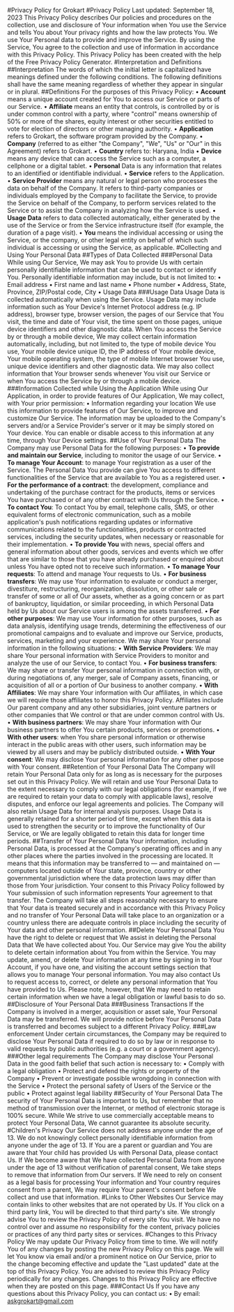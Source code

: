 #Privacy Policy for Grokart
#Privacy Policy
Last updated: September 18, 2023
This Privacy Policy describes Our policies and procedures on the collection, use and disclosure of Your information when You use the Service and tells You about Your privacy rights and how the law protects You.
We use Your Personal data to provide and improve the Service. By using the Service, You agree to the collection and use of information in accordance with this Privacy Policy. This Privacy Policy has been created with the help of the Free Privacy Policy Generator.
#Interpretation and Definitions
##Interpretation
The words of which the initial letter is capitalized have meanings defined under the following conditions. The following definitions shall have the same meaning regardless of whether they appear in singular or in plural.
##Definitions
For the purposes of this Privacy Policy:
•	**Account** means a unique account created for You to access our Service or parts of our Service.
•	**Affiliate** means an entity that controls, is controlled by or is under common control with a party, where "control" means ownership of 50% or more of the shares, equity interest or other securities entitled to vote for election of directors or other managing authority.
•	**Application** refers to Grokart, the software program provided by the Company.
•	**Company** (referred to as either "the Company", "We", "Us" or "Our" in this Agreement) refers to Grokart.
•	**Country** refers to: Haryana, India
•	**Device** means any device that can access the Service such as a computer, a cellphone or a digital tablet.
•	**Personal** Data is any information that relates to an identified or identifiable individual.
•	**Service** refers to the Application.
•	**Service Provider** means any natural or legal person who processes the data on behalf of the Company. It refers to third-party companies or individuals employed by the Company to facilitate the Service, to provide the Service on behalf of the Company, to perform services related to the Service or to assist the Company in analyzing how the Service is used.
•	**Usage Data** refers to data collected automatically, either generated by the use of the Service or from the Service infrastructure itself (for example, the duration of a page visit).
•	**You** means the individual accessing or using the Service, or the company, or other legal entity on behalf of which such individual is accessing or using the Service, as applicable.
#Collecting and Using Your Personal Data
##Types of Data Collected
###Personal Data
While using Our Service, We may ask You to provide Us with certain personally identifiable information that can be used to contact or identify You. Personally identifiable information may include, but is not limited to:
•	Email address
•	First name and last name
•	Phone number
•	Address, State, Province, ZIP/Postal code, City
•	Usage Data
###Usage Data
Usage Data is collected automatically when using the Service.
Usage Data may include information such as Your Device's Internet Protocol address (e.g. IP address), browser type, browser version, the pages of our Service that You visit, the time and date of Your visit, the time spent on those pages, unique device identifiers and other diagnostic data.
When You access the Service by or through a mobile device, We may collect certain information automatically, including, but not limited to, the type of mobile device You use, Your mobile device unique ID, the IP address of Your mobile device, Your mobile operating system, the type of mobile Internet browser You use, unique device identifiers and other diagnostic data.
We may also collect information that Your browser sends whenever You visit our Service or when You access the Service by or through a mobile device.
###Information Collected while Using the Application
While using Our Application, in order to provide features of Our Application, We may collect, with Your prior permission:
•	Information regarding your location
We use this information to provide features of Our Service, to improve and customize Our Service. The information may be uploaded to the Company's servers and/or a Service Provider's server or it may be simply stored on Your device.
You can enable or disable access to this information at any time, through Your Device settings.
##Use of Your Personal Data
The Company may use Personal Data for the following purposes:
•	**To provide and maintain our Service**, including to monitor the usage of our Service.
•	**To manage Your Account**: to manage Your registration as a user of the Service. The Personal Data You provide can give You access to different functionalities of the Service that are available to You as a registered user.
•	**For the performance of a contract**: the development, compliance and undertaking of the purchase contract for the products, items or services You have purchased or of any other contract with Us through the Service.
•	**To contact You**: To contact You by email, telephone calls, SMS, or other equivalent forms of electronic communication, such as a mobile application's push notifications regarding updates or informative communications related to the functionalities, products or contracted services, including the security updates, when necessary or reasonable for their implementation.
•	**To provide You** with news, special offers and general information about other goods, services and events which we offer that are similar to those that you have already purchased or enquired about unless You have opted not to receive such information.
•	**To manage Your requests**: To attend and manage Your requests to Us.
•	**For business transfers**: We may use Your information to evaluate or conduct a merger, divestiture, restructuring, reorganization, dissolution, or other sale or transfer of some or all of Our assets, whether as a going concern or as part of bankruptcy, liquidation, or similar proceeding, in which Personal Data held by Us about our Service users is among the assets transferred.
•	**For other purposes**: We may use Your information for other purposes, such as data analysis, identifying usage trends, determining the effectiveness of our promotional campaigns and to evaluate and improve our Service, products, services, marketing and your experience.
We may share Your personal information in the following situations:
•	**With Service Providers**: We may share Your personal information with Service Providers to monitor and analyze the use of our Service, to contact You.
•	**For business transfers**: We may share or transfer Your personal information in connection with, or during negotiations of, any merger, sale of Company assets, financing, or acquisition of all or a portion of Our business to another company.
•	**With Affiliates**: We may share Your information with Our affiliates, in which case we will require those affiliates to honor this Privacy Policy. Affiliates include Our parent company and any other subsidiaries, joint venture partners or other companies that We control or that are under common control with Us.
•	**With business partners**: We may share Your information with Our business partners to offer You certain products, services or promotions.
•	**With other users**: when You share personal information or otherwise interact in the public areas with other users, such information may be viewed by all users and may be publicly distributed outside.
•	**With Your consent**: We may disclose Your personal information for any other purpose with Your consent.
##Retention of Your Personal Data
The Company will retain Your Personal Data only for as long as is necessary for the purposes set out in this Privacy Policy. We will retain and use Your Personal Data to the extent necessary to comply with our legal obligations (for example, if we are required to retain your data to comply with applicable laws), resolve disputes, and enforce our legal agreements and policies.
The Company will also retain Usage Data for internal analysis purposes. Usage Data is generally retained for a shorter period of time, except when this data is used to strengthen the security or to improve the functionality of Our Service, or We are legally obligated to retain this data for longer time periods.
##Transfer of Your Personal Data
Your information, including Personal Data, is processed at the Company's operating offices and in any other places where the parties involved in the processing are located. It means that this information may be transferred to — and maintained on — computers located outside of Your state, province, country or other governmental jurisdiction where the data protection laws may differ than those from Your jurisdiction.
Your consent to this Privacy Policy followed by Your submission of such information represents Your agreement to that transfer.
The Company will take all steps reasonably necessary to ensure that Your data is treated securely and in accordance with this Privacy Policy and no transfer of Your Personal Data will take place to an organization or a country unless there are adequate controls in place including the security of Your data and other personal information.
##Delete Your Personal Data
You have the right to delete or request that We assist in deleting the Personal Data that We have collected about You.
Our Service may give You the ability to delete certain information about You from within the Service.
You may update, amend, or delete Your information at any time by signing in to Your Account, if you have one, and visiting the account settings section that allows you to manage Your personal information. You may also contact Us to request access to, correct, or delete any personal information that You have provided to Us.
Please note, however, that We may need to retain certain information when we have a legal obligation or lawful basis to do so.
##Disclosure of Your Personal Data
###Business Transactions
If the Company is involved in a merger, acquisition or asset sale, Your Personal Data may be transferred. We will provide notice before Your Personal Data is transferred and becomes subject to a different Privacy Policy.
###Law enforcement
Under certain circumstances, the Company may be required to disclose Your Personal Data if required to do so by law or in response to valid requests by public authorities (e.g. a court or a government agency).
###Other legal requirements
The Company may disclose Your Personal Data in the good faith belief that such action is necessary to:
•	Comply with a legal obligation
•	Protect and defend the rights or property of the Company
•	Prevent or investigate possible wrongdoing in connection with the Service
•	Protect the personal safety of Users of the Service or the public
•	Protect against legal liability
##Security of Your Personal Data
The security of Your Personal Data is important to Us, but remember that no method of transmission over the Internet, or method of electronic storage is 100% secure. While We strive to use commercially acceptable means to protect Your Personal Data, We cannot guarantee its absolute security.
#Children's Privacy
Our Service does not address anyone under the age of 13. We do not knowingly collect personally identifiable information from anyone under the age of 13. If You are a parent or guardian and You are aware that Your child has provided Us with Personal Data, please contact Us. If We become aware that We have collected Personal Data from anyone under the age of 13 without verification of parental consent, We take steps to remove that information from Our servers.
If We need to rely on consent as a legal basis for processing Your information and Your country requires consent from a parent, We may require Your parent's consent before We collect and use that information.
#Links to Other Websites
Our Service may contain links to other websites that are not operated by Us. If You click on a third party link, You will be directed to that third party's site. We strongly advise You to review the Privacy Policy of every site You visit.
We have no control over and assume no responsibility for the content, privacy policies or practices of any third party sites or services.
#Changes to this Privacy Policy
We may update Our Privacy Policy from time to time. We will notify You of any changes by posting the new Privacy Policy on this page.
We will let You know via email and/or a prominent notice on Our Service, prior to the change becoming effective and update the "Last updated" date at the top of this Privacy Policy.
You are advised to review this Privacy Policy periodically for any changes. Changes to this Privacy Policy are effective when they are posted on this page.
###Contact Us
If you have any questions about this Privacy Policy, you can contact us:
•	By email: askgrokart@gmail.com


